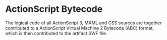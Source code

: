 # ActionScript Bytecode

The logical code of all ActionScript 3, MXML and CSS sources are together contributed to a ActionScript Virtual Machine 2 Bytecode (ABC) format, which is then contributed to the artifact SWF file.